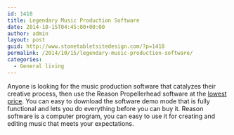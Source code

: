 ```yaml
---
id: 1418
title: Legendary Music Production Software
date: 2014-10-15T04:45:00+00:00
author: admin
layout: post
guid: http://www.stonetabletsitedesign.com/?p=1418
permalink: /2014/10/15/legendary-music-production-software/
categories:
  - General living
---
```

Anyone is looking for the music production software that catalyzes their creative process, then use the Reason Propellerhead software at the [lowest price](http://www.musiciansfriend.com/propellerhead-reason). You can easy to download the software demo mode that is fully functional and lets you do everything before you can buy it. Reason software is a computer program, you can easy to use it for creating and editing music that meets your expectations.